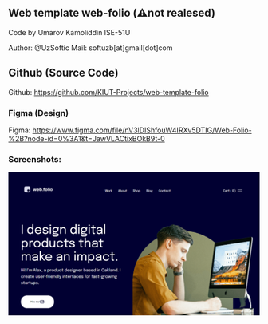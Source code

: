 ## Web template web-folio (⚠️not realesed)

Code by Umarov Kamoliddin ISE-51U 

Author: @UzSoftic
Mail: softuzb[at]gmail[dot]com

## Github (Source Code)
Github: https://github.com/KIUT-Projects/web-template-folio

### Figma (Design)
Figma: https://www.figma.com/file/nV3lDIShfouW4IRXv5DTIG/Web-Folio-%2B?node-id=0%3A1&t=JawVLACtixBOkB9t-0

### Screenshots:
![](.github/screenshot.png)